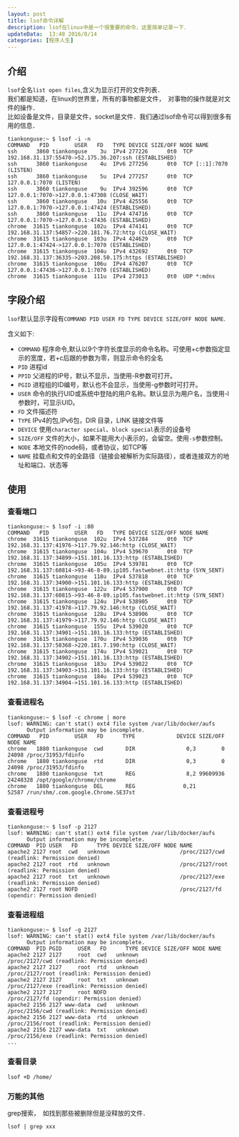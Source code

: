 ```yaml
---  
layout: post  
title: lsof命令详解
description: lsof在linux中是一个很重要的命令，这里简单记录一下．  
updateData:  13:48 2016/8/14
categories: [程序人生]
---  
```




## 介绍

`lsof`全名`list open files`,含义为显示打开的文件列表．  
我们都是知道，在linux的世界里，所有的事物都是文件，　对事物的操作就是对文件的操作．  
比如设备是文件，目录是文件，socket是文件．我们通过lsof命令可以得到很多有用的信息．  


```
tiankonguse:~ $ lsof -i -n
COMMAND   PID        USER   FD   TYPE DEVICE SIZE/OFF NODE NAME
ssh      3860 tiankonguse    3u  IPv4 277226      0t0  TCP 192.168.31.137:55470->52.175.36.207:ssh (ESTABLISHED)
ssh      3860 tiankonguse    4u  IPv6 277256      0t0  TCP [::1]:7070 (LISTEN)
ssh      3860 tiankonguse    5u  IPv4 277257      0t0  TCP 127.0.0.1:7070 (LISTEN)
ssh      3860 tiankonguse    9u  IPv4 392596      0t0  TCP 127.0.0.1:7070->127.0.0.1:47308 (CLOSE_WAIT)
ssh      3860 tiankonguse   10u  IPv4 425556      0t0  TCP 127.0.0.1:7070->127.0.0.1:47424 (ESTABLISHED)
ssh      3860 tiankonguse   11u  IPv4 474716      0t0  TCP 127.0.0.1:7070->127.0.0.1:47436 (ESTABLISHED)
chrome  31615 tiankonguse  102u  IPv4 474141      0t0  TCP 192.168.31.137:54857->220.181.76.72:http (CLOSE_WAIT)
chrome  31615 tiankonguse  103u  IPv4 424629      0t0  TCP 127.0.0.1:47424->127.0.0.1:7070 (ESTABLISHED)
chrome  31615 tiankonguse  104u  IPv4 432692      0t0  TCP 192.168.31.137:36335->203.208.50.175:https (ESTABLISHED)
chrome  31615 tiankonguse  106u  IPv4 476207      0t0  TCP 127.0.0.1:47436->127.0.0.1:7070 (ESTABLISHED)
chrome  31615 tiankonguse  111u  IPv4 273013      0t0  UDP *:mdns
```


## 字段介绍


`lsof`默认显示字段有`COMMAND PID USER FD TYPE DEVICE SIZE/OFF NODE NAME`.  

含义如下:  

* `COMMAND` 程序命令,默认以9个字符长度显示的命令名称。可使用+c参数指定显示的宽度，若+c后跟的参数为零，则显示命令的全名  
* `PID` 进程id  
* `PPID` 父进程的IP号，默认不显示，当使用-R参数可打开。  
* `PGID` 进程组的ID编号，默认也不会显示，当使用-g参数时可打开。  
* `USER` 命令的执行UID或系统中登陆的用户名称。默认显示为用户名，当使用-l参数时，可显示UID。  
* `FD` 文件描述符  
* `TYPE` IPv4的包,IPv6包，DIR 目录，LINK 链接文件等  
* `DEVICE` 使用`character special`、`block special`表示的设备号  
* `SIZE/OFF` 文件的大小，如果不能用大小表示的，会留空。使用`-s`参数控制。  
* `NODE` 本地文件的node码，或者协议，如TCP等  
* `NAME` 挂载点和文件的全路径（链接会被解析为实际路径），或者连接双方的地址和端口、状态等  



## 使用  

### 查看端口

```
tiankonguse:~ $ lsof -i :80
COMMAND   PID        USER   FD   TYPE DEVICE SIZE/OFF NODE NAME
chrome  31615 tiankonguse  102u  IPv4 537284      0t0  TCP 192.168.31.137:41976->117.79.92.146:http (CLOSE_WAIT)
chrome  31615 tiankonguse  104u  IPv4 539670      0t0  TCP 192.168.31.137:34899->151.101.16.133:http (ESTABLISHED)
chrome  31615 tiankonguse  105u  IPv4 539781      0t0  TCP 192.168.31.137:60814->93-46-8-89.ip105.fastwebnet.it:http (SYN_SENT)
chrome  31615 tiankonguse  118u  IPv4 537818      0t0  TCP 192.168.31.137:34900->151.101.16.133:http (ESTABLISHED)
chrome  31615 tiankonguse  122u  IPv4 537900      0t0  TCP 192.168.31.137:60815->93-46-8-89.ip105.fastwebnet.it:http (SYN_SENT)
chrome  31615 tiankonguse  124u  IPv4 538905      0t0  TCP 192.168.31.137:41978->117.79.92.146:http (CLOSE_WAIT)
chrome  31615 tiankonguse  128u  IPv4 538906      0t0  TCP 192.168.31.137:41979->117.79.92.146:http (CLOSE_WAIT)
chrome  31615 tiankonguse  155u  IPv4 539020      0t0  TCP 192.168.31.137:34901->151.101.16.133:http (ESTABLISHED)
chrome  31615 tiankonguse  170u  IPv4 539036      0t0  TCP 192.168.31.137:58368->220.181.7.190:http (CLOSE_WAIT)
chrome  31615 tiankonguse  174u  IPv4 539021      0t0  TCP 192.168.31.137:34902->151.101.16.133:http (ESTABLISHED)
chrome  31615 tiankonguse  183u  IPv4 539022      0t0  TCP 192.168.31.137:34903->151.101.16.133:http (ESTABLISHED)
chrome  31615 tiankonguse  184u  IPv4 539023      0t0  TCP 192.168.31.137:34904->151.101.16.133:http (ESTABLISHED)
```

### 查看进程名

```
tiankonguse:~ $ lsof -c chrome | more
lsof: WARNING: can't stat() ext4 file system /var/lib/docker/aufs
      Output information may be incomplete.
COMMAND   PID        USER   FD      TYPE             DEVICE SIZE/OFF     NODE NAME
chrome   1880 tiankonguse  cwd       DIR                0,3        0    24098 /proc/31953/fdinfo
chrome   1880 tiankonguse  rtd       DIR                0,3        0    24098 /proc/31953/fdinfo
chrome   1880 tiankonguse  txt       REG                8,2 99609936 24248328 /opt/google/chrome/chrome
chrome   1880 tiankonguse  DEL       REG               0,21             52587 /run/shm/.com.google.Chrome.SE37st
```

### 查看进程号

```
tiankonguse:~ $ lsof -p 2127
lsof: WARNING: can't stat() ext4 file system /var/lib/docker/aufs
      Output information may be incomplete.
COMMAND  PID USER   FD      TYPE DEVICE SIZE/OFF NODE NAME
apache2 2127 root  cwd   unknown                      /proc/2127/cwd (readlink: Permission denied)
apache2 2127 root  rtd   unknown                      /proc/2127/root (readlink: Permission denied)
apache2 2127 root  txt   unknown                      /proc/2127/exe (readlink: Permission denied)
apache2 2127 root NOFD                                /proc/2127/fd (opendir: Permission denied)

```

### 查看进程组

```
tiankonguse:~ $ lsof -g 2127
lsof: WARNING: can't stat() ext4 file system /var/lib/docker/aufs
      Output information may be incomplete.
COMMAND  PID PGID     USER   FD      TYPE DEVICE SIZE/OFF NODE NAME
apache2 2127 2127     root  cwd   unknown                      /proc/2127/cwd (readlink: Permission denied)
apache2 2127 2127     root  rtd   unknown                      /proc/2127/root (readlink: Permission denied)
apache2 2127 2127     root  txt   unknown                      /proc/2127/exe (readlink: Permission denied)
apache2 2127 2127     root NOFD                                /proc/2127/fd (opendir: Permission denied)
apache2 2156 2127 www-data  cwd   unknown                      /proc/2156/cwd (readlink: Permission denied)
apache2 2156 2127 www-data  rtd   unknown                      /proc/2156/root (readlink: Permission denied)
apache2 2156 2127 www-data  txt   unknown                      /proc/2156/exe (readlink: Permission denied)
...
```

### 查看目录


```
lsof +D /home/
```


### 万能的其他

grep搜索，　如找到那些被删除但是没释放的文件．  

```
lsof | grep xxx
```







